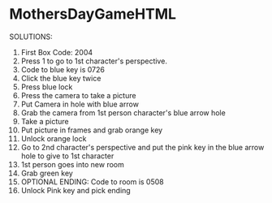 # MothersDayGameHTML

SOLUTIONS:


1) First Box Code: 2004
2) Press 1 to go to 1st character's perspective. 
3) Code to blue key is 0726
4) Click the blue key twice
5) Press blue lock
6) Press the camera to take a picture
7) Put Camera in hole with blue arrow
8) Grab the camera from 1st person character's blue arrow hole
9) Take a picture
10) Put picture in frames and grab orange key
11) Unlock orange lock
12) Go to 2nd character's perspective and put the pink key in the blue arrow hole to give to 1st character
13) 1st person goes into new room
14) Grab green key
15) OPTIONAL ENDING: Code to room is 0508
16) Unlock Pink key and pick ending
